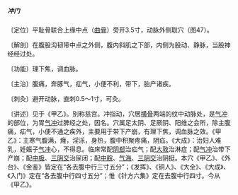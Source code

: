 ##### 冲门

〔定位〕平耻骨联合上缘中点（[曲骨](https://www.gmzyjc.com/read/zjs/zjs3.2.1-0.1.1.3.2.md)）旁开3.5寸，动脉外侧取穴（图47）。

〔解剖〕在腹股沟韧带中点之外侧，腹内斜肌之下部，内侧为股动、静脉，当股神经经过处。

〔功能〕理下焦，调血脉。

〔主治〕腹痛，奔豚气，疝气，小便不利，带下，胎产诸疾。

〔刺灸〕避开动脉，直刺0.5～1寸，可灸。

〔讲述〕见于《甲乙》。别称慈宫。冲指动，穴居[横骨](https://www.gmzyjc.com/read/zjs/zjs3.1.7-8-0.0.2.3.11.md)两端的纹中动脉处，是[气冲](https://www.gmzyjc.com/read/zjs/zjs3.1.1-3-0.1.3.3.30.md)的部位，为胃[气冲](https://www.gmzyjc.com/read/zjs/zjs3.1.1-3-0.1.3.3.30.md)过脾经之处，因名。穴属足太阴、足厥阴、阳维之会所，除主腹痛，疝气，小便不通之疾外，主要用于带下产崩，有理下焦，调血脉之效。《甲乙》：主寒气腹满，癃，淫泺，身热，腹中积聚疼痛，阴疝。《大成》：治妇人难乳，妊娠子[气冲](https://www.gmzyjc.com/read/zjs/zjs3.1.1-3-0.1.3.3.30.md)心，不得息。临床常配[阴郄](https://www.gmzyjc.com/read/zjs/zjs3.1.4-6-0.0.2.3.6.md)治疝气；配[大敦](https://www.gmzyjc.com/read/zjs/zjs3.1.9-12-0.0.4.3.1.md)治淋症；配[气冲](https://www.gmzyjc.com/read/zjs/zjs3.1.1-3-0.1.3.3.30.md)治带下产崩；配[中极](https://www.gmzyjc.com/read/zjs/zjs3.2.1-0.1.1.3.3.md)、[三阴交](https://www.gmzyjc.com/read/zjs/zjs3.1.4-6-0.0.1.3.6.md)治尿闭；配[中脘](https://www.gmzyjc.com/read/zjs/zjs3.2.1-0.1.1.3.11.md)、[气海](https://www.gmzyjc.com/read/zjs/zjs3.2.1-0.1.1.3.6.md)、[三阴交](https://www.gmzyjc.com/read/zjs/zjs3.1.4-6-0.0.1.3.6.md)治阴挺。本穴《甲乙》、《外台》、《金鉴》皆定在“各去腹中行三寸五分”；《发挥》、《铜人》、《大全》、《大成》、《入门》定在“各去腹中行四寸五分”；惟《针方六集》定在去腹中行四寸。今从《甲乙》。
